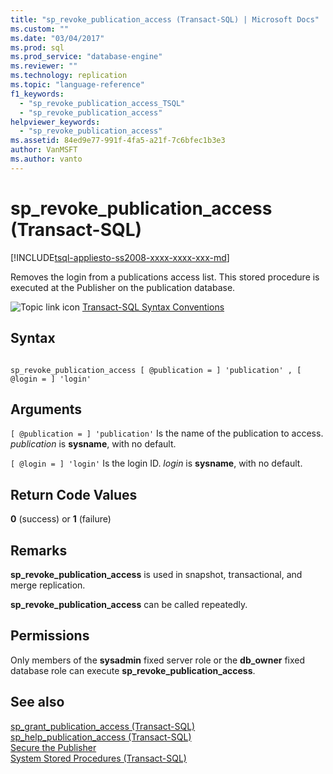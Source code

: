```yaml
---
title: "sp_revoke_publication_access (Transact-SQL) | Microsoft Docs"
ms.custom: ""
ms.date: "03/04/2017"
ms.prod: sql
ms.prod_service: "database-engine"
ms.reviewer: ""
ms.technology: replication
ms.topic: "language-reference"
f1_keywords: 
  - "sp_revoke_publication_access_TSQL"
  - "sp_revoke_publication_access"
helpviewer_keywords: 
  - "sp_revoke_publication_access"
ms.assetid: 84ed9e77-991f-4fa5-a21f-7c6bfec1b3e3
author: VanMSFT
ms.author: vanto
---
```

# sp_revoke_publication_access (Transact-SQL)
[!INCLUDE[tsql-appliesto-ss2008-xxxx-xxxx-xxx-md](../../includes/tsql-appliesto-ss2008-xxxx-xxxx-xxx-md.md)]

  Removes the login from a publications access list. This stored procedure is executed at the Publisher on the publication database.  
  
 ![Topic link icon](../../database-engine/configure-windows/media/topic-link.gif "Topic link icon") [Transact-SQL Syntax Conventions](../../t-sql/language-elements/transact-sql-syntax-conventions-transact-sql.md)  
  
## Syntax  
  
```  
  
sp_revoke_publication_access [ @publication = ] 'publication' , [ @login = ] 'login'  
```  
  
## Arguments  
`[ @publication = ] 'publication'`
 Is the name of the publication to access. *publication* is **sysname**, with no default.  
  
`[ @login = ] 'login'`
 Is the login ID. *login* is **sysname**, with no default.  
  
## Return Code Values  
 **0** (success) or **1** (failure)  
  
## Remarks  
 **sp_revoke_publication_access** is used in snapshot, transactional, and merge replication.  
  
 **sp_revoke_publication_access** can be called repeatedly.  
  
## Permissions  
 Only members of the **sysadmin** fixed server role or the **db_owner** fixed database role can execute **sp_revoke_publication_access**.  
  
## See also  
 [sp_grant_publication_access &#40;Transact-SQL&#41;](../../relational-databases/system-stored-procedures/sp-grant-publication-access-transact-sql.md)   
 [sp_help_publication_access &#40;Transact-SQL&#41;](../../relational-databases/system-stored-procedures/sp-help-publication-access-transact-sql.md)   
 [Secure the Publisher](../../relational-databases/replication/security/secure-the-publisher.md)   
 [System Stored Procedures &#40;Transact-SQL&#41;](../../relational-databases/system-stored-procedures/system-stored-procedures-transact-sql.md)  
  
  
